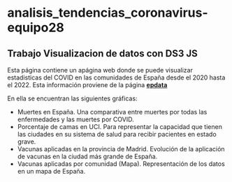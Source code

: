 # analisis_tendencias_coronavirus-equipo28
## Trabajo Visualizacion de datos con DS3 JS

Esta página contiene un apágina web donde se puede visualizar estadisticas del COVID en las comunidades de España desde el 2020 hasta el 2022. Esta información proviene de la página **[epdata](https://www.epdata.es/datos/coronavirus-china-datos-graficos/498)**

En ella se encuentran las siguientes gráficas:

- Muertes en España. Una comparativa entre muertes por todas las enfermedades y las muertes por COVID.
- Porcentaje de camas en UCI. Para representar la capacidad que tienen las ciudades en su sistema de salud para recibir pacientes en estado grave.
- Vacunas aplicadas en la provincia de Madrid. Evolución de la aplicación de vacunas en la ciudad más grande de España.
- Vacunas aplicadas por comunidad (Mapa). Representación de los datos en un mapa de España.


